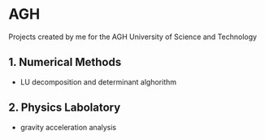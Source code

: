 # AGH
Projects created by me for the AGH University of Science and Technology

## 1. Numerical Methods
- LU decomposition and determinant alghorithm
## 2. Physics Labolatory
- gravity acceleration analysis



